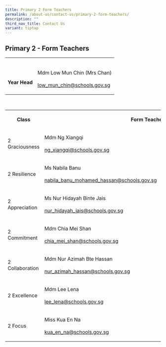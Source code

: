 ```yaml
---
title: Primary 2 Form Teachers
permalink: /about-us/contact-us/primary-2-form-teachers/
description: ""
third_nav_title: Contact Us
variant: tiptap
---
```

<h2><strong>Primary 2 - Form Teachers</strong></h2>
<table style="minWidth: 50px">
<colgroup>
<col>
<col>
</colgroup>
<tbody>
<tr>
<th rowspan="1" colspan="1">
<p>
<br>
<br>Year Head</p>
</th>
<td rowspan="1" colspan="1">
<p>
<br>Mdm Low Mun Chin (Mrs Chan)
<br>
<br><a href="mailto:low_mun_chin@schools.gov.sg" rel="noopener noreferrer nofollow" target="_blank">low_mun_chin@schools.gov.sg</a>
</p>
</td>
</tr>
</tbody>
</table>
<p>
<br>
</p>
<table style="minWidth: 75px">
<colgroup>
<col>
<col>
<col>
</colgroup>
<tbody>
<tr>
<th rowspan="1" colspan="1">
<p>Class</p>
</th>
<th rowspan="1" colspan="2">
<p>Form Teachers</p>
</th>
</tr>
<tr>
<td rowspan="1" colspan="1">
<p>2 Graciousness</p>
</td>
<td rowspan="1" colspan="1">
<p>Mdm Ng Xiangqi
<br>
<br><a href="mailto:ng_xiangqi@schools.gov.sg" rel="noopener noreferrer nofollow" target="_blank">ng_xiangqi@schools.gov.sg</a>
</p>
</td>
<td rowspan="1" colspan="1">
<p>Ms Chen Wanxing (Ms Jaclyn)
<br>
<br><a href="mailto:chen_wanxing_jaclyn@schools.gov.sg" rel="noopener noreferrer nofollow" target="_blank">chen_wanxing_jaclyn@schools.gov.sg</a>
<br>
</p>
</td>
</tr>
<tr>
<td rowspan="1" colspan="1">
<p>2 Resilience</p>
</td>
<td rowspan="1" colspan="1">
<p>Ms Nabila Banu
<br>
<br><a href="mailto:nabila_banu_mohamed_hassan@schools.gov.sg" rel="noopener noreferrer nofollow" target="_blank">nabila_banu_mohamed_hassan@schools.gov.sg</a>
</p>
</td>
<td rowspan="1" colspan="1">
<p>Mdm Peng Jing Jing
<br>
<br><a href="mailto:peng_jingjing@schools.gov.sg" rel="noopener noreferrer nofollow" target="_blank">peng_jingjing@schools.gov.sg</a>
<br>
</p>
</td>
</tr>
<tr>
<td rowspan="1" colspan="1">
<p>2 Appreciation</p>
</td>
<td rowspan="1" colspan="1">
<p>Ms Nur Hidayah Binte Jais
<br>
<br><a href="mailto:nur_hidayah_jais@schools.gov.sg" rel="noopener noreferrer nofollow" target="_blank">nur_hidayah_jais@schools.gov.sg</a>
</p>
</td>
<td rowspan="1" colspan="1">
<p>Mdm Li Lin
<br>
</p>
<p></p>
<p><a href="mailto:li_lin@schools.gov.sg" rel="noopener noreferrer nofollow" target="_blank">li_lin@schools.gov.sg</a>
</p>
</td>
</tr>
<tr>
<td rowspan="1" colspan="1">
<p>2 Commitment</p>
</td>
<td rowspan="1" colspan="1">
<p>Mdm Chia Mei Shan
<br>
<br><a href="mailto:chia_mei_shan@schools.gov.sg" rel="noopener noreferrer nofollow" target="_blank">chia_mei_shan@schools.gov.sg</a>
</p>
</td>
<td rowspan="1" colspan="1">
<p>Ms D Piriyadarisini
<br>
<br><a href="mailto:D_Piriyadarisini@schools.gov.sg" rel="noopener noreferrer nofollow" target="_blank">D_Piriyadarisini@schools.gov.sg</a>
</p>
</td>
</tr>
<tr>
<td rowspan="1" colspan="1">
<p>2 Collaboration</p>
</td>
<td rowspan="1" colspan="1">
<p>Mdm Nur Azimah Bte Hassan
<br>
<br><a href="mailto:nur_azimah_hassan@schools.gov.sg" rel="noopener noreferrer nofollow" target="_blank">nur_azimah_hassan@schools.gov.sg</a>
</p>
</td>
<td rowspan="1" colspan="1">
<p>Mr Neo Aik Ghee
<br>
<br><a href="mailto:neo_aik_ghee@schools.gov.sg" rel="noopener noreferrer nofollow" target="_blank">neo_aik_ghee@schools.gov.sg</a>
</p>
</td>
</tr>
<tr>
<td rowspan="1" colspan="1">
<p>2 Excellence</p>
</td>
<td rowspan="1" colspan="1">
<p>Mdm Lee Lena
<br>
<br><a href="mailto:lee_lena@schools.gov.sg" rel="noopener noreferrer nofollow" target="_blank">lee_lena@schools.gov.sg</a>
</p>
</td>
<td rowspan="1" colspan="1">
<p>Ms Pierre Rachel Edmond</p>
<p></p>
<p><a href="mailto:pierre_rachel_edmond@schools.gov.sg" rel="noopener noreferrer nofollow" target="_blank">pierre_rachel_edmond@schools.gov.sg</a>
</p>
</td>
</tr>
<tr>
<td rowspan="1" colspan="1">
<p>2 Focus</p>
</td>
<td rowspan="1" colspan="1">
<p>Miss Kua En Na
<br>
<br><a href="mailto:kua_en_na@schools.gov.sg" rel="noopener noreferrer nofollow" target="_blank">kua_en_na@schools.gov.sg</a>
</p>
</td>
<td rowspan="1" colspan="1">
<p>Mdm Siti Norazirah Binti Ma'arof
<br>
<br><a href="mailto:siti_norazirah_maarof@schools.gov.sg" rel="noopener noreferrer nofollow" target="_blank">siti_norazirah_maarof@schools.gov.sg</a>
</p>
</td>
</tr>
</tbody>
</table>
<p></p>